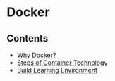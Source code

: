 # Docker

## Contents

- [Why Docker?](https://github.com/solarsdev/TIL/blob/master/Docker/why_docker.md)
- [Steps of Container Technology](https://github.com/solarsdev/TIL/blob/master/Docker/steps_of_conatiner_technology.md)
- [Build Learning Environment](https://github.com/solarsdev/TIL/blob/master/Docker/build_learning_env.md.md)
